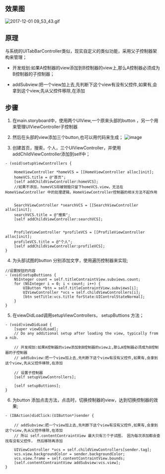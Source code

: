 ## 效果图
![2017-12-01 09_53_43.gif](http://upload-images.jianshu.io/upload_images/9242195-dfb02e32a279399b.gif?imageMogr2/auto-orient/strip%7CimageView2/2/w/1240)
## 原理
与系统的UITabBarController类似，现实自定义的类似功能，采用父子控制器架构来管理；
- 开发规划:如果A控制器的view添加到B控制器的view上,那么A控制器必须成为B控制器的子控制器；

- addSubview:把一个view加上去,先判断下这个view有没有父控件,如果有,会拿到这个view,先从父控件移除,在添加
## 步骤
1. 在main.storyboard中，使用两个UIView,一个原来头部的button ，另一个用来管理UIViewController子控制器
2. 然后在头部的view添加三个button,也可以用代码来生成；
![image](http://upload-images.jianshu.io/upload_images/9242195-ce619db2d964bb84.jpeg?imageMogr2/auto-orient/strip%7CimageView2/2/w/1240)

3. 创建首页，搜索，个人，三个UIViewController，并使用addChildViewController添加到self中；
```
- (void)setupViewControllers {
    
    HomeViewController *homeVCS = [[HomeViewController alloc]init];
    homeVCS.title = @"首页";
    [self addChildViewController:homeVCS];
    //如果不添加，homeVCS将被销毁只留下homeVCS.view，无法在HomeViewController 中的处理逻辑，HomeViewController控制器的相关方法不起作用
    
    
    SearchViewController *searchVCS = [[SearchViewController alloc]init];
    searchVCS.title = @"搜索";
    [self addChildViewController:searchVCS];
    
    
    ProfileViewController *profileVCS = [[ProfileViewController alloc]init];
    profileVCS.title = @"个人";
    [self addChildViewController:profileVCS];
}
```
4. 为头部试图的button 分别添加文字，使用遍历控制器来实现;
```
//设置按钮的内容
- (void)setupButtions {
    NSInteger count = self.titleContraintView.subviews.count;
    for (NSInteger i = 0; i < count; i++) {
        UIButton *btn = self.titleContraintView.subviews[i];
        UIViewController *vcs = self.childViewControllers[i];
        [btn setTitle:vcs.title forState:UIControlStateNormal];
    }
}

```
5. 在viewDidLoad调用setupViewControllers， setupButtions 方法；
```
- (void)viewDidLoad {
    [super viewDidLoad];
    // Do any additional setup after loading the view, typically from a nib.
    
    // 开发规划:如果A控制器的view添加到B控制器的view上,那么A控制器必须成为B控制器的子控制器
    // addSubview:把一个view加上去,先判断下这个view有没有父控件,如果有,会拿到这个view,先从父控件移除,在添加
    
    // 设置子控制器
    [self setupViewControllers];
    
    [self setupButtions];
}
```
6. 为button 添加点击方法，点击时，切换控制器的view，达到切换控制器的效果;
```
- (IBAction)didClick:(UIButton*)sender {
    
    // addSubview:把一个view加上去,先判断下这个view有没有父控件,如果有,会拿到这个view,先从父控件移除,在添加
    // 所以 self.contentContraintView 最大只有三个子试图， 因为每次添加都会查找有没有父控件， 然后移除再添加
    
    UIViewController *vcs = self.childViewControllers[sender.tag];
    vcs.view.backgroundColor = sender.backgroundColor;
    vcs.view.frame = self.contentContraintView.bounds;
    [self.contentContraintView addSubview:vcs.view];
}

```

